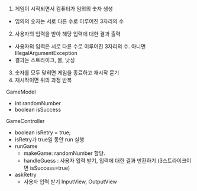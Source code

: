 1. 게임이 시작되면서 컴퓨터가 임의의 숫자 생성
- 임의의 숫자는 서로 다른 수로 이루어진 3자리의 수
2. 사용자의 입력을 받아 해당 입력에 대한 결과 출력
- 사용자의 입력은 서로 다른 수로 이루어진 3자리의 수. 아니면 IllegalArgumentException
- 결과는 스트라이크, 볼, 낫싱
3. 숫자를 모두 맞히면 게임을 종료하고 재시작 묻기
4. 재시작이면 위의 과정 반복

GameModel
- int randomNumber
- boolean isSuccess

GameController
- boolean isRetry = true;
- isRetry가 true일 동안 run 실행
- runGame
  - makeGame: randomNumber 할당. 
  - handleGuess : 사용자 입력 받기, 입력에 대한 결과 반환하기 (3스트라이크이면 isSuccess=true)
- askRetry
  - 사용자 입력 받기
InputView, OutputView